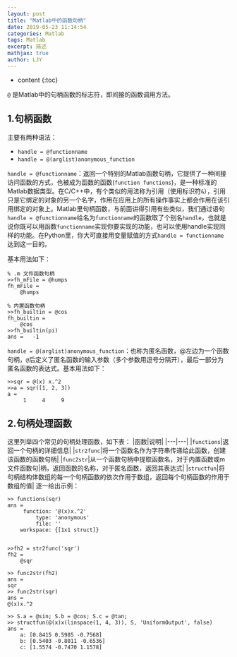 ```yaml
---
layout: post
title: "Matlab中的函数句柄"
date: 2019-05-23 11:14:54
categories: Matlab
tags: Matlab
excerpt: 简述
mathjax: true
author: LJY
---
```

* content
{:toc}

`@` 是Matlab中的句柄函数的标志符，即间接的函数调用方法。

## 1.句柄函数

主要有两种语法：

+ `handle = @functionname`
+ `handle = @(arglist)anonymous_function`

`handle = @functionname`：返回一个特别的Matlab函数句柄，它提供了一种间接访问函数的方式，也被成为函数的函数(`function functions`)，是一种标准的Matlab数据类型。在C/C++中，有个类似的用法称为引用（使用标识符`&`），引用只是它绑定的对象的另一个名字，作用在应用上的所有操作事实上都会作用在该引用绑定的对象上。Matlab里句柄函数，与前面讲得引用有些类似，我们通过语句`handle = @functionname`给名为`functionname`的函数取了个别名`handle`，也就是说你既可以用函数`functionname`实现你要实现的功能，也可以使用handle实现同样的功能。在Python里，你大可直接用变量赋值的方式`handle = functionname`达到这一目的。

基本用法如下：
```
% .m 文件函数句柄
>>fh_mFile = @humps
fh_mFile = 
    @humps

% 内置函数句柄
>>fh_builtin = @cos
fh_builtin = 
    @cos
>>fh_builtin(pi)
ans =   -1
```
`handle = @(arglist)anonymous_function`：也称为匿名函数，@左边为一个函数句柄，`@`后定义了匿名函数的输入参数（多个参数用逗号分隔开），最后一部分为匿名函数的表达式。基本用法如下：
```
>>sqr = @(x) x.^2
>>a = sqr([1, 2, 3])
a =
     1     4     9
```

## 2.句柄处理函数
这里列举四个常见的句柄处理函数，如下表：
|函数|说明|
|---|---|
|`functions`|返回一个句柄的详细信息|
|`str2func`|将一个函数名作为字符串传递给此函数，创建该函数的函数句柄|
|`func2str`|从一个函数句柄中提取函数名，对于内置函数或m文件函数句|柄，返回函数的名称，对于匿名函数，返回其表达式|
|`structfun`|将句柄结构体数组的每一个句柄函数的依次作用于数组，返回每个句柄函数的作用于数组的值|
逐一给出示例：
```
>> functions(sqr)
ans = 
     function: '@(x)x.^2'
         type: 'anonymous'
         file: ''
    workspace: {[1x1 struct]}


>>fh2 = str2func('sqr')
fh2 = 
    @sqr

>> func2str(fh2)
ans =
sqr
>> func2str(sqr)
ans =
@(x)x.^2

>> S.a = @sin; S.b = @cos; S.c = @tan;
>> structfun(@(x)x(linspace(1, 4, 3)), S, 'UniformOutput', false)
ans = 
    a: [0.8415 0.5985 -0.7568]
    b: [0.5403 -0.8011 -0.6536]
    c: [1.5574 -0.7470 1.1578]

```